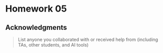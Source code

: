 # Homework 05

## Acknowledgments

> List anyone you collaborated with or received help from (including TAs, other
students, and AI tools)
